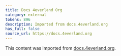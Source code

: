 ```yaml
---
title: Docs 4everland Org
category: external
tokens: 896
description: Imported from docs.4everland.org
has_full: false
source_url: https://docs.4everland.org
---
```


This content was imported from [docs.4everland.org](https://docs.4everland.org).
